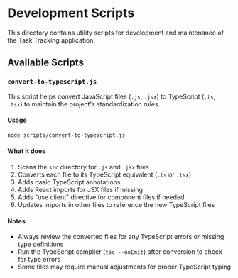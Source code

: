 # Development Scripts

This directory contains utility scripts for development and maintenance of the Task Tracking application.

## Available Scripts

### `convert-to-typescript.js`

This script helps convert JavaScript files (`.js`, `.jsx`) to TypeScript (`.ts`, `.tsx`) to maintain the project's standardization rules.

#### Usage

```bash
node scripts/convert-to-typescript.js
```

#### What it does

1. Scans the `src` directory for `.js` and `.jsx` files
2. Converts each file to its TypeScript equivalent (`.ts` or `.tsx`)
3. Adds basic TypeScript annotations
4. Adds React imports for JSX files if missing
5. Adds "use client" directive for component files if needed
6. Updates imports in other files to reference the new TypeScript files

#### Notes

- Always review the converted files for any TypeScript errors or missing type definitions
- Run the TypeScript compiler (`tsc --noEmit`) after conversion to check for type errors
- Some files may require manual adjustments for proper TypeScript typing